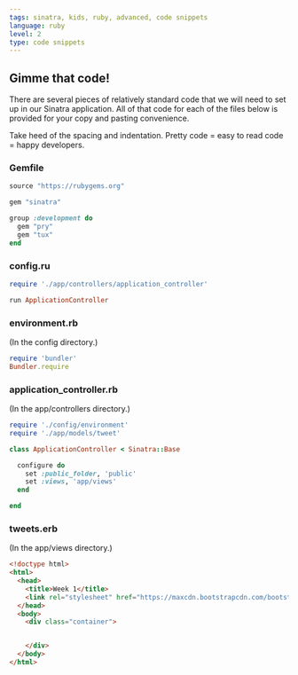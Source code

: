 ```yaml
---
tags: sinatra, kids, ruby, advanced, code snippets
language: ruby
level: 2
type: code snippets
---
```


## Gimme that code!

There are several pieces of relatively standard code that we will need to set up in our Sinatra application. All of that code for each of the files below is provided for your copy and pasting convenience. 

Take heed of the spacing and indentation. Pretty code = easy to read code = happy developers.

### Gemfile

```ruby
source "https://rubygems.org"

gem "sinatra"

group :development do
  gem "pry"
  gem "tux"
end
```

### config.ru

```ruby
require './app/controllers/application_controller'

run ApplicationController
```

### environment.rb 
(In the config directory.)

```ruby
require 'bundler'
Bundler.require
```

### application_controller.rb
(In the app/controllers directory.)

```ruby
require './config/environment'
require './app/models/tweet'

class ApplicationController < Sinatra::Base

  configure do
    set :public_folder, 'public'
    set :views, 'app/views'
  end

end
```

### tweets.erb
(In the app/views directory.)

```html
<!doctype html>
<html>
  <head>
    <title>Week 1</title>
    <link rel="stylesheet" href="https://maxcdn.bootstrapcdn.com/bootstrap/3.2.0/css/bootstrap.min.css">
  </head>
  <body> 
    <div class="container">


    </div>
  </body>
</html>
```